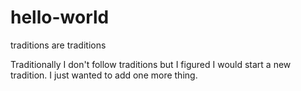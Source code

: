 # hello-world
traditions are traditions

Traditionally I don't follow traditions but I figured I would start a new tradition.
I just wanted to add one more thing.
